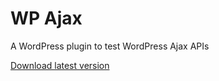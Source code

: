 # WP Ajax
A WordPress plugin to test WordPress Ajax APIs

[Download latest version](https://github.com/haruncpi/wp-ajax/releases/download/v1.0.5/ajax-1.0.5.zip)